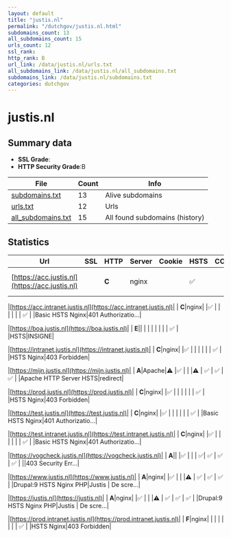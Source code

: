 ```yaml
---
layout: default
title: "justis.nl"
permalink: "/dutchgov/justis.nl.html"
subdomains_count: 13
all_subdomains_count: 15
urls_count: 12
ssl_rank: 
http_rank: B
url_link: /data/justis.nl/urls.txt
all_subdomains_link: /data/justis.nl/all_subdomains.txt
subdomains_link: /data/justis.nl/subdomains.txt
categories: dutchgov
---
```



# justis.nl
## Summary data


 - **SSL Grade**:
 - **HTTP Security Grade**:B


| File       | Count | Info |
|------------|-------|------|
|[subdomains.txt](/data/justis.nl/subdomains.txt)|13|Alive subdomains|
|[urls.txt](/data/justis.nl/urls.txt)|12|Urls|
|[all_subdomains.txt](/data/justis.nl/all_subdomains.txt)|15|All found subdomains (history)|


## Statistics


| Url | SSL | HTTP | Server | Cookie | HSTS | CORS | CTO | CSP | XFO | XXP | RP |FP| Tech |Title |
|--------|-------|-------|------|------|------|------|------|------|------|------|------|------|------|------|
|[https://acc.justis.nl](https://acc.justis.nl)| | **C**|nginx| |:white_check_mark: | | | | | | :white_check_mark: | |Basic HSTS Nginx|401 Authorizatio...|


|[https://acc.intranet.justis.nl](https://acc.intranet.justis.nl)| | **C**|nginx| |:white_check_mark: | | | | | | :white_check_mark: | |Basic HSTS Nginx|401 Authorizatio...|


|[https://boa.justis.nl](https://boa.justis.nl)| | **E**|| | | | | | | | :white_check_mark: | |HSTS|INSIGNE|


|[https://intranet.justis.nl](https://intranet.justis.nl)| | **C**|nginx| |:white_check_mark: | | | | | | :white_check_mark: | |HSTS Nginx|403 Forbidden|


|[https://mijn.justis.nl](https://mijn.justis.nl)| | **A**|Apache|:warning: |:white_check_mark: | | |:warning: | :white_check_mark: | :white_check_mark: | :white_check_mark: | |Apache HTTP Server HSTS|redirect|


|[https://prod.justis.nl](https://prod.justis.nl)| | **C**|nginx| |:white_check_mark: | | | | | | :white_check_mark: | |HSTS Nginx|403 Forbidden|


|[https://test.justis.nl](https://test.justis.nl)| | **C**|nginx| |:white_check_mark: | | | | | | :white_check_mark: | |Basic HSTS Nginx|401 Authorizatio...|


|[https://test.intranet.justis.nl](https://test.intranet.justis.nl)| | **C**|nginx| |:white_check_mark: | | | | | | :white_check_mark: | |Basic HSTS Nginx|401 Authorizatio...|


|[https://vogcheck.justis.nl](https://vogcheck.justis.nl)| | **A**|| |:white_check_mark: | | | :white_check_mark:| :white_check_mark: | :white_check_mark: | :white_check_mark: | ||403 Security Err...|


|[https://www.justis.nl](https://www.justis.nl)| | **A**|nginx| |:white_check_mark: | | |:warning: | :white_check_mark: | :white_check_mark: | :white_check_mark: | |Drupal:9 HSTS Nginx PHP|Justis | De scre...|


|[https://justis.nl](https://justis.nl)| | **A**|nginx| |:white_check_mark: | | |:warning: | :white_check_mark: | :white_check_mark: | :white_check_mark: | |Drupal:9 HSTS Nginx PHP|Justis | De scre...|


|[https://prod.intranet.justis.nl](https://prod.intranet.justis.nl)| | **F**|nginx| | | | | | | | :white_check_mark: | |HSTS Nginx|403 Forbidden|

